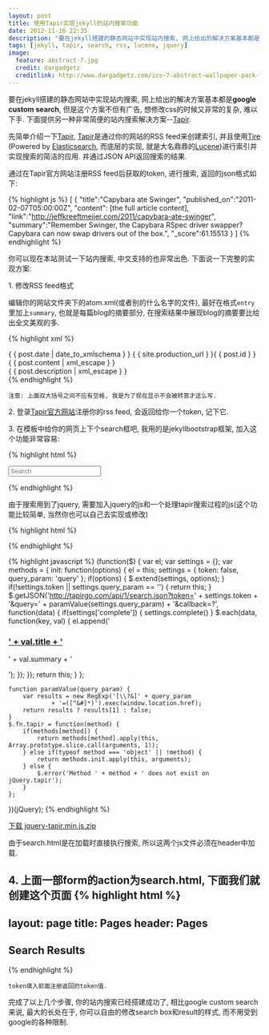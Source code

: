 ```yaml
---
layout: post
title: 使用Tapir实现jekyll的站内搜索功能
date: 2012-11-16 22:35
description: "要在jekyll搭建的静态网站中实现站内搜索, 网上给出的解决方案基本都是**google custom search**, 但是这个方案不但有广告, 想修改css的时候又非常的复杂, 难以下手. 下面提供另一种非常简便的站内搜索解决方案--**Tapir**"
tags: [jekyll, tapir, search, rss, lucene, jquery]
image:
  feature: abstract-7.jpg
  credit: dargadgetz
  creditlink: http://www.dargadgetz.com/ios-7-abstract-wallpaper-pack-for-iphone-5-and-ipod-touch-retina/
---
```


要在jekyll搭建的静态网站中实现站内搜索, 网上给出的解决方案基本都是**google custom search**, 但是这个方案不但有广告, 想修改css的时候又非常的复杂, 难以下手. 下面提供另一种非常简便的站内搜索解决方案--[Tapir](http://tapirgo.com/).

先简单介绍一下[Tapir](http://tapirgo.com/),  [Tapir](http://tapirgo.com/)是通过你的网站的RSS feed来创建索引, 并且使用[Tire](https://github.com/karmi/tire) (Powered by [Elasticsearch](http://www.elasticsearch.org/), 而底层的实现, 就是大名鼎鼎的[Lucene](http://lucene.apache.org/))进行索引并实现搜索的简洁的应用. 并通过JSON API返回搜索的结果.

通过在Tapir官方网站注册RSS feed后获取的token, 进行搜索, 返回的json格式如下:

{% highlight js %}
[
  {
    "title":"Capybara ate Swinger",
    "published_on":"2011-02-07T05:00:00Z",
    "content": [the full article content],
    "link":"http://jeffkreeftmeijer.com/2011/capybara-ate-swinger",
    "summary":"Remember Swinger, the Capybara RSpec driver swapper? Capybara can now swap drivers out of the box.",
    "_score":61.15513
  }
]
{% endhighlight %}

你可以现在本站测试一下站内搜索, 中文支持的也非常出色. 下面说一下完整的实现方案:

1\. 修改RSS feed格式

编辑你的网站文件夹下的atom.xml(或者别的什么名字的文件), 最好在格式`entry`里加上`summary`, 也就是每篇blog的摘要部分, 在搜索结果中展现blog的摘要要比给出全文美观的多.

{% highlight xml %}
 <entry>
   <title>{ { post.title } }</title>
   <link href="{ { site.production_url } }{ { post.url } }"/>
   <updated>{ { post.date | date_to_xmlschema } }</updated>
   <id>{ { site.production_url } }{ { post.id } }</id>
   <content type="html">{ { post.content | xml_escape } }</content>
   <summary type="html">{ { post.description | xml_escape } }</summary>
 </entry>
{% endhighlight %}

    注意: 上面双大括号之间不应有空格, 我是为了现在显示不会被转意才这么写.

2\. 登录[Tapir官方网站](http://tapirgo.com/)注册你的rss feed, 会返回给你一个token, 记下它.

3\. 在模板中给你的网页上下个search框吧, 我用的是jekyllbootstrap框架, 加入这个功能非常容易: 

{% highlight html %}
<form class="navbar-search pull-right" action="search.html">
  <input type="text" class="search-query" placeholder="Search">
</form>
{% endhighlight %}

由于搜索用到了jquery, 需要加入jquery的js和一个处理tapir搜索过程的js(这个功能比较简单, 当然你也可以自己去实现或修改)

{% highlight html %}
<script src="/assets/themes/dan/js/jquery.min.js"></script>
<script src="/assets/themes/dan/js/jquery-tapir.min.js"></script>
{% endhighlight %}

{% highlight javascript %}
(function($) {
    var el;
    var settings = {};
    var methods = {
        init: function(options) {
            el = this;
            settings = {
                token: false,
                query_param: 'query'
            };
            if(options) {
                $.extend(settings, options);
            }
            if(!settings.token || settings.query_param == '') {
                return this;
            }
            $.getJSON('http://tapirgo.com/api/1/search.json?token=' + settings.token 
                        + '&query=' + paramValue(settings.query_param) + '&callback=?',
                    function(data) {
                if(settings['complete']) {
                    settings.complete()
                }
                $.each(data, function(key, val) {
                    el.append('<div class="result"><h3><a href="' + val.link + '">' 
                        + val.title + '</a></h3><p>' + val.summary + '</p></div>');
                });
            });
            return this;
        }
    };

    function paramValue(query_param) {
        var results = new RegExp('[\\?&]' + query_param 
                + '=([^&#]*)').exec(window.location.href);
        return results ? results[1] : false;
    }
    $.fn.tapir = function(method) {
        if(methods[method]) {
            return methods[method].apply(this, Array.prototype.slice.call(arguments, 1));
        } else if(typeof method === 'object' || !method) {
            return methods.init.apply(this, arguments);
        } else {
            $.error('Method ' + method + ' does not exist on jQuery.tapir');
        }
    };
})(jQuery);
{% endhighlight %}

<a href="{{ site.cdn }}/files/2012/11/jquery-tapir.min.js.zip" class="btn btn-info"><i class="icon-download icon-white"></i> 下载 jquery-tapir.min.js.zip</a>

由于search.html是在加载时直接执行搜索, 所以这两个js文件必须在header中加载.

4\. 上面一部form的action为**search.html**, 下面我们就创建这个页面
{% highlight html %}
---
layout: page
title: Pages 
header: Pages
---

<h2>Search Results</h2>
  <div id="search_results"></div>
<script>
  $('#search_results').tapir({'token': '50a61c823f61b0346e0003a4'});
</script>
{% endhighlight %}

    token填入前面注册返回的token值.

完成了以上几个步骤, 你的站内搜索已经搭建成功了, 相比google custom search来说, 最大的长处在于, 你可以自由的修改search box和result的样式, 而不用受到google的各种限制.
